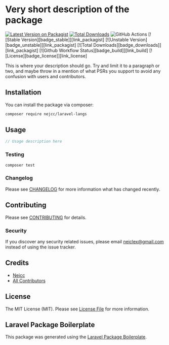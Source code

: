 # Very short description of the package

[![Latest Version on Packagist](https://img.shields.io/packagist/v/nejcc/laravel-langs.svg?style=flat-square)](https://packagist.org/packages/nejcc/laravel-langs)
[![Total Downloads](https://img.shields.io/packagist/dt/nejcc/laravel-langs.svg?style=flat-square)](https://packagist.org/packages/nejcc/laravel-langs)
![GitHub Actions](https://github.com/nejcc/laravel-langs/actions/workflows/main.yml/badge.svg)
[![Stable Version][badge_stable]][link_packagist]
[![Unstable Version][badge_unstable]][link_packagist]
[![Total Downloads][badge_downloads]][link_packagist]
[![Github Workflow Status][badge_build]][link_build]
[![License][badge_license]][link_license]

This is where your description should go. Try and limit it to a paragraph or two, and maybe throw in a mention of what PSRs you support to avoid any confusion with users and contributors.

## Installation

You can install the package via composer:

```bash
composer require nejcc/laravel-langs
```

## Usage

```php
// Usage description here
```

### Testing

```bash
composer test
```

### Changelog

Please see [CHANGELOG](CHANGELOG.md) for more information what has changed recently.

## Contributing

Please see [CONTRIBUTING](CONTRIBUTING.md) for details.

### Security

If you discover any security related issues, please email neiclex@gmail.com instead of using the issue tracker.

## Credits

-   [Nejcc](https://github.com/nejcc)
-   [All Contributors](../../contributors)

## License

The MIT License (MIT). Please see [License File](LICENSE.md) for more information.

## Laravel Package Boilerplate

This package was generated using the [Laravel Package Boilerplate](https://laravelpackageboilerplate.com).
